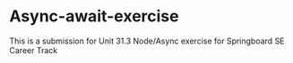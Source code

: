 # Async-await-exercise
This is a submission for Unit 31.3 Node/Async exercise for Springboard SE Career Track
